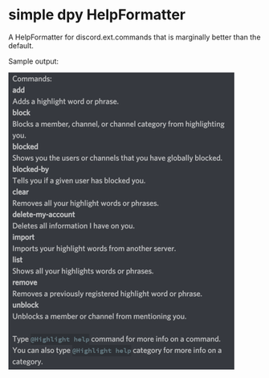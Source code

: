 # simple dpy HelpFormatter

A HelpFormatter for discord.ext.commands that is marginally better than the default.

Sample output:

![screenshot of the output of a help command that uses the HelpFormatter in this repository](/screenshot.png)
